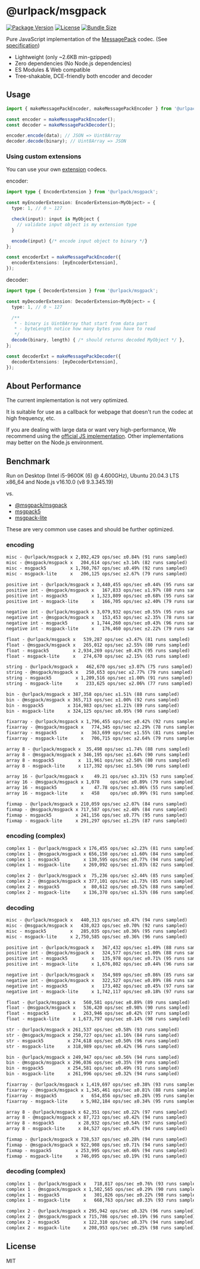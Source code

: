 # @urlpack/msgpack

[![Package Version](https://img.shields.io/npm/v/@urlpack/msgpack)](https://npm.im/@urlpack/msgpack)
[![License](https://img.shields.io/npm/l/@urlpack/msgpack)](#License)
[![Bundle Size](https://img.shields.io/bundlephobia/minzip/@urlpack/msgpack)](https://bundlephobia.com/package/@urlpack/msgpack)

Pure JavaScript implementation of the [MessagePack](https://msgpack.org/) codec. (See [specification](https://github.com/msgpack/msgpack/blob/master/spec.md))

- Lightweight (only ~2.6KB min-gzipped)
- Zero dependencies (No Node.js dependencies)
- ES Modules & Web compatible
- Tree-shakable, DCE-friendly both encoder and decoder

## Usage

```ts
import { makeMessagePackEncoder, makeMessagePackEncoder } from '@urlpack/msgpack';

const encoder = makeMessagePackEncoder();
const decoder = makeMessagePackDecoder();

encoder.encode(data); // JSON => Uint8Array
decoder.decode(binary); // Uint8Array => JSON
```

### Using custom extensions

You can use your own [extension](https://github.com/msgpack/msgpack/blob/master/spec.md#extension-types) codecs.

encoder:
```ts
import type { EncoderExtension } from '@urlpack/msgpack';

const myEncoderExtension: EncoderExtension<MyObject> = {
  type: 1, // 0 ~ 127

  check(input): input is MyObject {
    // validate input object is my extension type
  }

  encode(input) {/* encode input object to binary */}
};

const encoderExt = makeMessagePackEncoder({
  encoderExtensions: [myEncoderExtension],
});
```

decoder:
```ts
import type { DecoderExtension } from '@urlpack/msgpack';

const myDecoderExtension: DecoderExtension<MyObject> = {
  type: 1, // 0 ~ 127

  /**
   * - binary is Uint8Array that start from data part
   * - byteLength notice how many bytes you have to read
   */
  decode(binary, length) { /* should returns decoded MyObject */ },
};

const decoderExt = makeMessagePackDecoder({
  decoderExtensions: [myDecoderExtension],
});
```

## About Performance

The current implementation is not very optimized.

It is suitable for use as a callback for webpage that doesn't run the codec at high frequency, etc.

If you are dealing with large data or want very high-performance, We recommend using the [official JS implementation](https://github.com/msgpack/msgpack-javascript). Other implementations may better on the Node.js environment.

## Benchmark

Run on Desktop (Intel i5-9600K (6) @ 4.600GHz), Ubuntu 20.04.3 LTS x86_64 and Node.js v16.10.0 (v8 9.3.345.19)

vs.
- [@msgpack/msgpack](https://github.com/msgpack/msgpack-javascript)
- [msgpack5](https://github.com/mcollina/msgpack5)
- [msgpack-lite](https://github.com/kawanet/msgpack-lite)

These are very common use cases and should be further optimized.

### encoding

```txt
misc - @urlpack/msgpack x 2,892,429 ops/sec ±0.84% (91 runs sampled)
misc - @msgpack/msgpack x   204,614 ops/sec ±3.14% (82 runs sampled)
misc - msgpack5         x 1,760,767 ops/sec ±0.49% (92 runs sampled)
misc - msgpack-lite     x   206,125 ops/sec ±2.67% (79 runs sampled)

positive int - @urlpack/msgpack x 3,440,455 ops/sec ±0.44% (95 runs sampled)
positive int - @msgpack/msgpack x   167,833 ops/sec ±1.97% (80 runs sampled)
positive int - msgpack5         x 1,323,809 ops/sec ±0.68% (95 runs sampled)
positive int - msgpack-lite     x   166,705 ops/sec ±2.40% (79 runs sampled)

negative int - @urlpack/msgpack x 3,079,932 ops/sec ±0.55% (95 runs sampled)
negative int - @msgpack/msgpack x   153,453 ops/sec ±2.35% (78 runs sampled)
negative int - msgpack5         x 1,744,260 ops/sec ±0.43% (96 runs sampled)
negative int - msgpack-lite     x   176,460 ops/sec ±2.22% (79 runs sampled)

float - @urlpack/msgpack x   539,287 ops/sec ±3.47% (81 runs sampled)
float - @msgpack/msgpack x   265,012 ops/sec ±2.55% (80 runs sampled)
float - msgpack5         x 2,934,269 ops/sec ±0.43% (95 runs sampled)
float - msgpack-lite     x   274,670 ops/sec ±2.15% (63 runs sampled)

string - @urlpack/msgpack x   462,670 ops/sec ±3.07% (75 runs sampled)
string - @msgpack/msgpack x   250,653 ops/sec ±2.77% (79 runs sampled)
string - msgpack5         x 1,209,516 ops/sec ±1.00% (91 runs sampled)
string - msgpack-lite     x   233,625 ops/sec ±2.06% (77 runs sampled)

bin - @urlpack/msgpack x 387,358 ops/sec ±1.51% (88 runs sampled)
bin - @msgpack/msgpack x 365,713 ops/sec ±1.00% (92 runs sampled)
bin - msgpack5         x 314,983 ops/sec ±1.21% (89 runs sampled)
bin - msgpack-lite     x 324,125 ops/sec ±0.95% (90 runs sampled)

fixarray - @urlpack/msgpack x 1,796,455 ops/sec ±0.42% (92 runs sampled)
fixarray - @msgpack/msgpack x   774,345 ops/sec ±2.29% (78 runs sampled)
fixarray - msgpack5         x   363,699 ops/sec ±1.55% (81 runs sampled)
fixarray - msgpack-lite     x   706,715 ops/sec ±2.64% (79 runs sampled)

array 8 - @urlpack/msgpack x  35,498 ops/sec ±1.74% (88 runs sampled)
array 8 - @msgpack/msgpack x 346,195 ops/sec ±1.64% (90 runs sampled)
array 8 - msgpack5         x  11,961 ops/sec ±2.50% (80 runs sampled)
array 8 - msgpack-lite     x 117,392 ops/sec ±1.56% (90 runs sampled)

array 16 - @urlpack/msgpack x    49.21 ops/sec ±3.31% (53 runs sampled)
array 16 - @msgpack/msgpack x 1,078    ops/sec ±0.89% (79 runs sampled)
array 16 - msgpack5         x    47.78 ops/sec ±3.06% (55 runs sampled)
array 16 - msgpack-lite     x   458    ops/sec ±0.99% (91 runs sampled)

fixmap - @urlpack/msgpack x 210,059 ops/sec ±2.07% (84 runs sampled)
fixmap - @msgpack/msgpack x 717,587 ops/sec ±2.40% (84 runs sampled)
fixmap - msgpack5         x 241,156 ops/sec ±0.77% (95 runs sampled)
fixmap - msgpack-lite     x 291,297 ops/sec ±1.25% (87 runs sampled)
```

### encoding (complex)

```txt
complex 1 - @urlpack/msgpack x 176,455 ops/sec ±2.23% (81 runs sampled)
complex 1 - @msgpack/msgpack x 656,150 ops/sec ±1.60% (84 runs sampled)
complex 1 - msgpack5         x 130,595 ops/sec ±0.77% (94 runs sampled)
complex 1 - msgpack-lite     x 269,092 ops/sec ±1.03% (82 runs sampled)

complex 2 - @urlpack/msgpack x  75,236 ops/sec ±2.44% (85 runs sampled)
complex 2 - @msgpack/msgpack x 377,101 ops/sec ±1.73% (85 runs sampled)
complex 2 - msgpack5         x  80,612 ops/sec ±0.52% (88 runs sampled)
complex 2 - msgpack-lite     x 136,370 ops/sec ±1.53% (86 runs sampled)
```

### decoding

```txt
misc - @urlpack/msgpack x   440,313 ops/sec ±0.47% (94 runs sampled)
misc - @msgpack/msgpack x   438,023 ops/sec ±0.70% (92 runs sampled)
misc - msgpack5         x   285,035 ops/sec ±0.36% (95 runs sampled)
misc - msgpack-lite     x 2,750,585 ops/sec ±0.36% (96 runs sampled)

positive int - @urlpack/msgpack x   367,432 ops/sec ±1.49% (88 runs sampled)
positive int - @msgpack/msgpack x   324,577 ops/sec ±1.00% (88 runs sampled)
positive int - msgpack5         x   135,978 ops/sec ±0.71% (95 runs sampled)
positive int - msgpack-lite     x 1,676,802 ops/sec ±0.44% (96 runs sampled)

negative int - @urlpack/msgpack x   354,989 ops/sec ±0.86% (85 runs sampled)
negative int - @msgpack/msgpack x   322,527 ops/sec ±0.89% (86 runs sampled)
negative int - msgpack5         x   173,402 ops/sec ±0.45% (97 runs sampled)
negative int - msgpack-lite     x 1,742,117 ops/sec ±0.18% (97 runs sampled)

float - @urlpack/msgpack x   560,581 ops/sec ±0.89% (89 runs sampled)
float - @msgpack/msgpack x   536,420 ops/sec ±0.98% (90 runs sampled)
float - msgpack5         x   263,946 ops/sec ±0.42% (97 runs sampled)
float - msgpack-lite     x 1,673,797 ops/sec ±0.14% (98 runs sampled)

str - @urlpack/msgpack x 261,537 ops/sec ±0.58% (93 runs sampled)
str - @msgpack/msgpack x 250,727 ops/sec ±1.16% (84 runs sampled)
str - msgpack5         x 274,618 ops/sec ±0.50% (96 runs sampled)
str - msgpack-lite     x 318,989 ops/sec ±0.42% (96 runs sampled)

bin - @urlpack/msgpack x 249,947 ops/sec ±0.56% (94 runs sampled)
bin - @msgpack/msgpack x 296,036 ops/sec ±0.35% (99 runs sampled)
bin - msgpack5         x 254,581 ops/sec ±0.49% (91 runs sampled)
bin - msgpack-lite     x 261,996 ops/sec ±0.32% (94 runs sampled)

fixarray - @urlpack/msgpack x 1,419,697 ops/sec ±0.38% (93 runs sampled)
fixarray - @msgpack/msgpack x 1,345,461 ops/sec ±0.81% (88 runs sampled)
fixarray - msgpack5         x   654,856 ops/sec ±0.26% (95 runs sampled)
fixarray - msgpack-lite     x 5,982,184 ops/sec ±0.34% (95 runs sampled)

array 8 - @urlpack/msgpack x 62,351 ops/sec ±0.22% (97 runs sampled)
array 8 - @msgpack/msgpack x 87,723 ops/sec ±0.42% (94 runs sampled)
array 8 - msgpack5         x 28,932 ops/sec ±0.54% (97 runs sampled)
array 8 - msgpack-lite     x 84,527 ops/sec ±0.47% (94 runs sampled)

fixmap - @urlpack/msgpack x 738,537 ops/sec ±0.28% (94 runs sampled)
fixmap - @msgpack/msgpack x 922,908 ops/sec ±0.71% (94 runs sampled)
fixmap - msgpack5         x 253,995 ops/sec ±0.46% (94 runs sampled)
fixmap - msgpack-lite     x 746,095 ops/sec ±0.19% (91 runs sampled)
```

### decoding (complex)

```txt
complex 1 - @urlpack/msgpack x   718,817 ops/sec ±0.76% (93 runs sampled)
complex 1 - @msgpack/msgpack x 1,502,565 ops/sec ±0.29% (90 runs sampled)
complex 1 - msgpack5         x   301,826 ops/sec ±0.22% (98 runs sampled)
complex 1 - msgpack-lite     x   668,763 ops/sec ±0.33% (93 runs sampled)

complex 2 - @urlpack/msgpack x 295,942 ops/sec ±0.32% (96 runs sampled)
complex 2 - @msgpack/msgpack x 715,786 ops/sec ±0.19% (96 runs sampled)
complex 2 - msgpack5         x 122,310 ops/sec ±0.37% (94 runs sampled)
complex 2 - msgpack-lite     x 208,953 ops/sec ±0.25% (98 runs sampled)
```

## License

MIT
